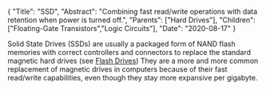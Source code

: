 {
	"Title": "SSD",
	"Abstract": "Combining fast read/write operations with data retention when power is turned off.", 
	"Parents": ["Hard Drives"], 
	"Children": ["Floating-Gate Transistors","Logic Circuits"],
	"Date": "2020-08-17"
}

Solid State Drives (SSDs) are usually a packaged form of NAND flash memories with correct controllers and connectors to replace the standard magnetic hard drives (see <a href="Flash Drives.html">Flash Drives</a>) They are a more and more common replacement of magnetic drives in computers because of their fast read/write capabilities, even though they stay more expansive per gigabyte. 